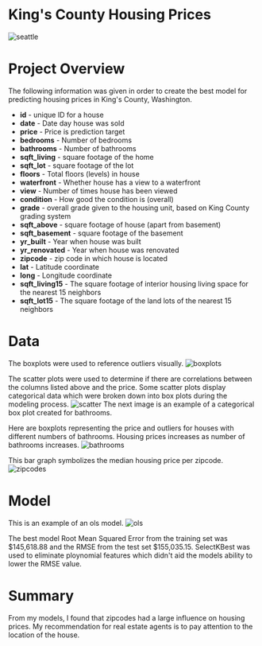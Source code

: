 # King's County Housing Prices

![seattle](images/seatle.PNG)

# Project Overview

The following information was given in order to create the best model for predicting housing prices in King's County, Washington. 
* **id** - unique ID for a house
* **date** - Date day house was sold
* **price** - Price is prediction target
* **bedrooms** - Number of bedrooms
* **bathrooms** - Number of bathrooms
* **sqft_living** - square footage of the home
* **sqft_lot** - square footage of the lot
* **floors** - Total floors (levels) in house
* **waterfront** - Whether house has a view to a waterfront
* **view** - Number of times house has been viewed
* **condition** - How good the condition is (overall)
* **grade** - overall grade given to the housing unit, based on King County grading system
* **sqft_above** - square footage of house (apart from basement)
* **sqft_basement** - square footage of the basement
* **yr_built** - Year when house was built
* **yr_renovated** - Year when house was renovated
* **zipcode** - zip code in which house is located
* **lat** - Latitude coordinate
* **long** - Longitude coordinate
* **sqft_living15** - The square footage of interior housing living space for the nearest 15 neighbors
* **sqft_lot15** - The square footage of the land lots of the nearest 15 neighbors

# Data
The boxplots were used to reference outliers visually.
![boxplots](images/boxplots.png)


The scatter plots were used to determine if there are correlations between the columns listed above and the price. Some scatter plots display categorical data which were broken down into box plots during the modeling process. 
![scatter](images/scatter_plots.png)
The next image is an example of a categorical box plot created for bathrooms.


Here are boxplots representing the price and outliers for houses with different numbers of bathrooms. Housing prices increases as number of bathrooms increases. 
![bathrooms](images/bathrooms_box.png)


This bar graph symbolizes the median housing price per zipcode.  
![zipcodes](images/zipcodes.png)


# Model

This is an example of an ols model. 
![ols](images/ols.PNG)

The best model Root Mean Squared Error from the training set was $145,618.88 and the RMSE from the test set $155,035.15. SelectKBest was used to eliminate ploynomial features which didn't aid the models ability to lower the RMSE value.  

# Summary

From my models, I found that zipcodes had a large influence on housing prices. My recommendation for real estate agents is to pay attention to the location of the house.
